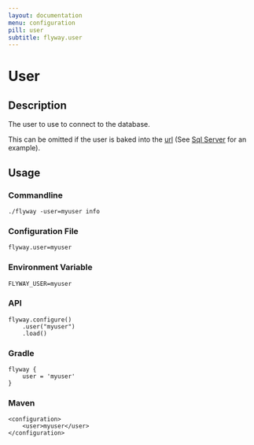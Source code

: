 ```yaml
---
layout: documentation
menu: configuration
pill: user
subtitle: flyway.user
---
```


# User

## Description
The user to use to connect to the database.

This can be omitted if the user is baked into the [url](/documentation/configuration/url) (See [Sql Server](/documentation/database/sqlserver#windows-authentication) for an example).

## Usage

### Commandline
```
./flyway -user=myuser info
```

### Configuration File
```
flyway.user=myuser
```

### Environment Variable
```
FLYWAY_USER=myuser
```

### API
```
flyway.configure()
    .user("myuser")
    .load()
```

### Gradle
```
flyway {
    user = 'myuser'
}
```

### Maven
```
<configuration>
    <user>myuser</user>
</configuration>
```